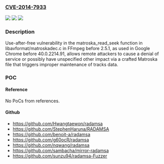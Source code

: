 ### [CVE-2014-7933](https://cve.mitre.org/cgi-bin/cvename.cgi?name=CVE-2014-7933)
![](https://img.shields.io/static/v1?label=Product&message=n%2Fa&color=blue)
![](https://img.shields.io/static/v1?label=Version&message=n%2Fa&color=blue)
![](https://img.shields.io/static/v1?label=Vulnerability&message=n%2Fa&color=brighgreen)

### Description

Use-after-free vulnerability in the matroska_read_seek function in libavformat/matroskadec.c in FFmpeg before 2.5.1, as used in Google Chrome before 40.0.2214.91, allows remote attackers to cause a denial of service or possibly have unspecified other impact via a crafted Matroska file that triggers improper maintenance of tracks data.

### POC

#### Reference
No PoCs from references.

#### Github
- https://github.com/Hwangtaewon/radamsa
- https://github.com/StephenHaruna/RADAMSA
- https://github.com/benoit-a/radamsa
- https://github.com/g60ocR/radamsa
- https://github.com/nqwang/radamsa
- https://github.com/sambacha/mirror-radamsa
- https://github.com/sunzu94/radamsa-Fuzzer

